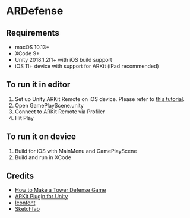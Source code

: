 # ARDefense
## Requirements
- macOS 10.13+
- XCode 9+
- Unity 2018.1.2f1+ with iOS build support
- iOS 11+ device with support for ARKit (iPad recommended)

## To run it in editor
1. Set up Unity ARKit Remote on iOS device. Please refer to [this tutorial](https://nagachiang.github.io/tutorial-setup-unity-arkit-remote/).
2. Open GamePlayScene.unity
3. Connect to ARKit Remote via Profiler
4. Hit Play

## To run it on device
1. Build for iOS with MainMenu and GamePlayScene
2. Build and run in XCode

## Credits
- [How to Make a Tower Defense Game](https://www.youtube.com/watch?v=beuoNuK2tbk&list=PLPV2KyIb3jR4u5jX8za5iU1cqnQPmbzG0)
- [ARKit Plugin for Unity](https://assetstore.unity.com/packages/essentials/tutorial-projects/unity-arkit-plugin-92515)
- [Iconfont](http://www.iconfont.cn/plus)
- [Sketchfab](https://sketchfab.com/feed)
